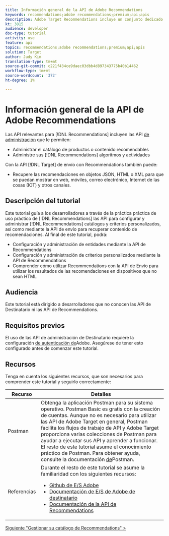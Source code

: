 ```yaml
---
title: Información general de la API de Adobe Recommendations
keywords: recommendations;adobe recommendations;premium;api;apis
description: Adobe Target Recommendations incluye un conjunto dedicado de API que le permiten administrar su catálogo de productos y/o contenido recomendables; administrar los algoritmos y campañas de las recomendaciones; y envíe recomendaciones en objetos JSON, HTML o XML para que se muestren en web, móviles, de correo electrónico, IOT y otros canales.
kt: 3815
audience: developer
doc-type: tutorial
activity: use
feature: api
topics: recommendations;adobe recommendations;premium;api;apis
solution: Target
author: Judy Kim
translation-type: tm+mt
source-git-commit: c221f434ce9daec03dbb4d897343775b40b14462
workflow-type: tm+mt
source-wordcount: '372'
ht-degree: 1%

---
```



# Información general de la API de Adobe Recommendations

Las API relevantes para [!DNL Recommendations] incluyen las API [de administración](https://docs.adobe.com/content/help/en/target/using/apis/api-overview.html) que le permiten:

* Administrar el catálogo de productos o contenido recomendables
* Administre sus [!DNL Recommendations] algoritmos y actividades

Con la API [!DNL Target] de [](https://docs.adobe.com/content/help/en/target/using/apis/api-overview.html) envío con Recommendations también puede:

* Recupere las recomendaciones en objetos JSON, HTML o XML para que se puedan mostrar en web, móviles, correo electrónico, Internet de las cosas (IOT) y otros canales.

## Descripción del tutorial

Este tutorial guía a los desarrolladores a través de la práctica práctica de uso práctico de [!DNL Recommendations] las API para configurar y administrar [!DNL Recommendations] catálogos y criterios personalizados, así como mediante la API de envío para recuperar contenido de recomendaciones. Al final de este tutorial, podrá:

* Configuración y administración de entidades mediante la API de Recommendations
* Configuración y administración de criterios personalizados mediante la API de Recommendations
* Comprender cómo utilizar Recommendations con la API de Envío para utilizar los resultados de las recomendaciones en dispositivos que no sean HTML

## Audiencia

Este tutorial está dirigido a desarrolladores que no conocen las API de Destinatario ni las API de Recommendations.

## Requisitos previos

El uso de las API de administración de Destinatario requiere la configuración [de autenticación de](../apis/configure-io-target-integration.md)Adobe. Asegúrese de tener esto configurado antes de comenzar este tutorial.

## Recursos

Tenga en cuenta los siguientes recursos, que son necesarios para comprender este tutorial y seguirlo correctamente:

| Recurso | Detalles |
| --- | --- |
| Postman | Obtenga la aplicación [](https://www.postman.com/downloads/) Postman para su sistema operativo. Postman Basic es gratis con la creación de cuentas. Aunque no es necesario para utilizar las API de Adobe Target en general, Postman facilita los flujos de trabajo de API y Adobe Target proporciona varias colecciones de Postman para ayudar a ejecutar sus API y aprender a funcionar. El resto de este tutorial asume el conocimiento práctico de Postman. Para obtener ayuda, consulte la documentación [de](https://learning.getpostman.com/)Postman. |
| Referencias | Durante el resto de este tutorial se asume la familiaridad con los siguientes recursos:<UL><li>[Github de E/S Adobe](https://github.com/adobeio)</li><li>[Documentación de E/S de Adobe de destinatario](https://developers.adobetarget.com/api/#introduction)</li><li>[Documentación de la API de Recommendations](https://developers.adobetarget.com/api/recommendations/)</li></ul> |

[Siguiente &quot;Gestionar su catálogo de Recommendations&quot; >](manage-catalog.md)

